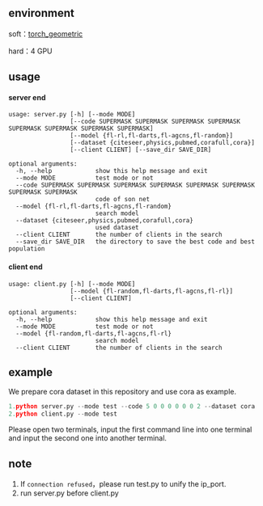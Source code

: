 ## environment

soft：[torch_geometric](https://pytorch-geometric.readthedocs.io/en/latest/modules/nn.html)

hard：4 GPU

## usage

#### server end

```text
usage: server.py [-h] [--mode MODE]
                 [--code SUPERMASK SUPERMASK SUPERMASK SUPERMASK SUPERMASK SUPERMASK SUPERMASK SUPERMASK]
                 [--model {fl-rl,fl-darts,fl-agcns,fl-random}]
                 [--dataset {citeseer,physics,pubmed,corafull,cora}]
                 [--client CLIENT] [--save_dir SAVE_DIR]

optional arguments:
  -h, --help            show this help message and exit
  --mode MODE           test mode or not
  --code SUPERMASK SUPERMASK SUPERMASK SUPERMASK SUPERMASK SUPERMASK SUPERMASK SUPERMASK
                        code of son net
  --model {fl-rl,fl-darts,fl-agcns,fl-random}
                        search model
  --dataset {citeseer,physics,pubmed,corafull,cora}
                        used dataset
  --client CLIENT       the number of clients in the search
  --save_dir SAVE_DIR   the directory to save the best code and best population
```

#### client end

```text
usage: client.py [-h] [--mode MODE]
                 [--model {fl-random,fl-darts,fl-agcns,fl-rl}]
                 [--client CLIENT]

optional arguments:
  -h, --help            show this help message and exit
  --mode MODE           test mode or not
  --model {fl-random,fl-darts,fl-agcns,fl-rl}
                        search model
  --client CLIENT       the number of clients in the search
```

## example

We prepare cora dataset in this repository and use cora as example.

```python
1.python server.py --mode test --code 5 0 0 0 0 0 0 2 --dataset cora
2.python client.py --mode test
```

Please open two terminals, input the first command line into one terminal and input the second one into another terminal.

## note

1. If `connection refused`，please run test.py to unify the ip_port.
2. run server.py before client.py